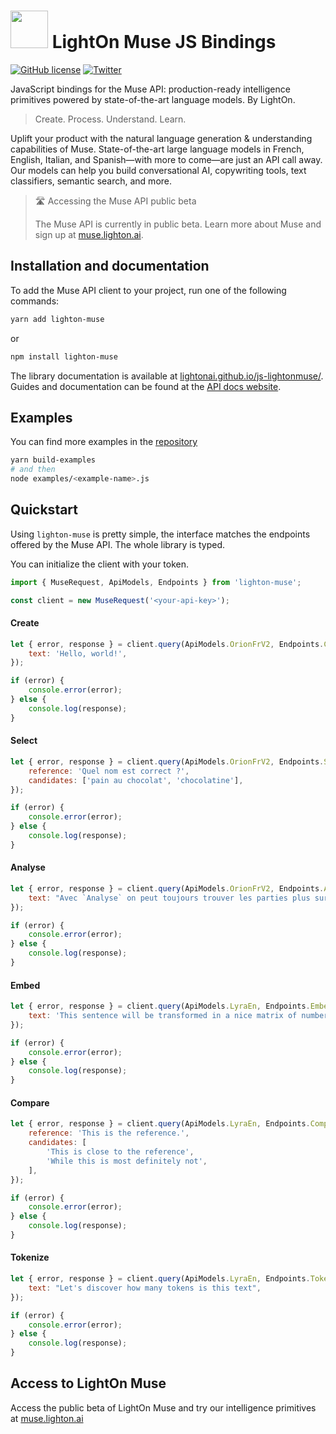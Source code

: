 # <img src="https://muse.lighton.ai/img/logo.ed57408e.png" width=60/> LightOn Muse JS Bindings

[![GitHub license](https://img.shields.io/badge/license-MIT-blue.svg)](LICENSE) [![Twitter](https://img.shields.io/twitter/follow/LightOnIO?style=social)](https://twitter.com/LightOnIO)

JavaScript bindings for the Muse API: production-ready intelligence primitives powered by state-of-the-art language models. By LightOn.

> Create. Process. Understand. Learn.

Uplift your product with the natural language generation & understanding capabilities of Muse. State-of-the-art large language models in French, English, Italian, and Spanish—with more to come—are just an API call away. Our models can help you build conversational AI, copywriting tools, text classifiers, semantic search, and more.

> 🛣️ Accessing the Muse API public beta
>
> The Muse API is currently in public beta. Learn more about Muse and sign up at [muse.lighton.ai](https://muse.lighton.ai/).

## Installation and documentation

To add the Muse API client to your project, run one of the following commands:

```bash
yarn add lighton-muse
```

or

```bash
npm install lighton-muse
```

The library documentation is available at [lightonai.github.io/js-lightonmuse/](https://lightonai.github.io/js-lightonmuse/).
Guides and documentation can be found at the [API docs website](https://muse-docs.lighton.ai).

## Examples

You can find more examples in the [repository](https://github.com/lightonai/lightonmuse/blob/master/examples/)

```bash
yarn build-examples
# and then
node examples/<example-name>.js
```

## Quickstart

Using `lighton-muse` is pretty simple, the interface matches the endpoints offered by the Muse API. The whole library is typed.

You can initialize the client with your token.

```js
import { MuseRequest, ApiModels, Endpoints } from 'lighton-muse';

const client = new MuseRequest('<your-api-key>');
```

#### Create

```js
let { error, response } = client.query(ApiModels.OrionFrV2, Endpoints.Create, {
	text: 'Hello, world!',
});

if (error) {
	console.error(error);
} else {
	console.log(response);
}
```

#### Select

```js
let { error, response } = client.query(ApiModels.OrionFrV2, Endpoints.Select, {
	reference: 'Quel nom est correct ?',
	candidates: ['pain au chocolat', 'chocolatine'],
});

if (error) {
	console.error(error);
} else {
	console.log(response);
}
```

#### Analyse

```js
let { error, response } = client.query(ApiModels.OrionFrV2, Endpoints.Analyse, {
	text: "Avec `Analyse` on peut toujours trouver les parties plus surprenantes d'une phrase.",
});

if (error) {
	console.error(error);
} else {
	console.log(response);
}
```

#### Embed

```js
let { error, response } = client.query(ApiModels.LyraEn, Endpoints.Embed, {
	text: 'This sentence will be transformed in a nice matrix of numbers.',
});

if (error) {
	console.error(error);
} else {
	console.log(response);
}
```

#### Compare

```js
let { error, response } = client.query(ApiModels.LyraEn, Endpoints.Compare, {
	reference: 'This is the reference.',
	candidates: [
		'This is close to the reference',
		'While this is most definitely not',
	],
});

if (error) {
	console.error(error);
} else {
	console.log(response);
}
```

#### Tokenize

```js
let { error, response } = client.query(ApiModels.LyraEn, Endpoints.Tokenize, {
	text: "Let's discover how many tokens is this text",
});

if (error) {
	console.error(error);
} else {
	console.log(response);
}
```

## Access to LightOn Muse

Access the public beta of LightOn Muse and try our intelligence primitives at [muse.lighton.ai](https://muse.lighton.ai/)
